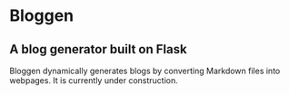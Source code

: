 # Bloggen
## A blog generator built on Flask

Bloggen dynamically generates blogs by converting Markdown files into webpages. It is currently under construction.